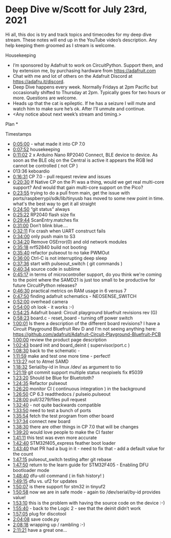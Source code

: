 # Deep Dive w/Scott for July 23rd, 2021


Hi all, this doc is try and track topics and timecodes for my deep dive stream. These notes will end up in the YouTube video’s description. Any help keeping them groomed as I stream is welcome.


Housekeeping
* I’m sponsored by Adafruit to work on CircuitPython. Support them, and by extension me, by purchasing hardware from https://adafruit.com
* Chat with me and lot of others on the Adafruit Discord at https://adafru.it/discord.
* Deep Dive happens every week. Normally Fridays at 2pm Pacific but occasionally shifted to Thursday at 2pm. Typically goes for two hours or more. Questions are welcome.
* Heads up that the cat is epileptic. If he has a seizure I will mute and watch him to make sure he’s ok. After I’ll unmute and continue.
* <Any notice about next week’s stream and timing.>


Plan
*

Timestamps
* [0:05:00](https://www.youtube.com/watch?v=LkvRkUkPwPs&t=300) - what made it into CP 7.0
* [0:07:52](https://www.youtube.com/watch?v=LkvRkUkPwPs&t=472) housekeeping
* [0:11:02](https://www.youtube.com/watch?v=LkvRkUkPwPs&t=662)  2 x Arduino Nano RP2040 Connect, BLE device to device. As soon as the BLE obj on the Central is active it appears the RGB led cannot be controlled ( not CP )
* 013:36 keboardio
* [0:16:31](https://www.youtube.com/watch?v=LkvRkUkPwPs&t=991) CP 7.0 - pull request review and issues
* [0:20:30](https://www.youtube.com/watch?v=LkvRkUkPwPs&t=1230) If Native CP on the Pi was a thing, would we get real multi-core support? And would that gain multi-core support on the Pico?
* [0:23:55](https://www.youtube.com/watch?v=LkvRkUkPwPs&t=1435) trying to do a pull from main, get the issue with ports/raspberrypi/sdk/lib/tinyusb has moved to some new point in time. what's the best way to get it all straight
* [0:24:50](https://www.youtube.com/watch?v=LkvRkUkPwPs&t=1490) “git status” always
* [0:25:22](https://www.youtube.com/watch?v=LkvRkUkPwPs&t=1522) RP2040 flash size fix
* [0:29:44](https://www.youtube.com/watch?v=LkvRkUkPwPs&t=1784) ScanEntry.matches fix
* [0:31:00](https://www.youtube.com/watch?v=LkvRkUkPwPs&t=1860) Don’t blink blue….
* [0:32:11](https://www.youtube.com/watch?v=LkvRkUkPwPs&t=1931) Fix crash when UART construct fails
* [0:34:00](https://www.youtube.com/watch?v=LkvRkUkPwPs&t=2040) only push main to S3
* [0:34:20](https://www.youtube.com/watch?v=LkvRkUkPwPs&t=2060) Remove OSError(0) and old network modules
* [0:35:18](https://www.youtube.com/watch?v=LkvRkUkPwPs&t=2118) nrf52840 build not booting
* [0:35:40](https://www.youtube.com/watch?v=LkvRkUkPwPs&t=2140) refactor pulseout to no take PWMOut
* [0:36:00](https://www.youtube.com/watch?v=LkvRkUkPwPs&t=2160) Ctrl-C is not interrupting deep sleep
* [0:37:36](https://www.youtube.com/watch?v=LkvRkUkPwPs&t=2256) start with pulseout_switch ( git commands )
* [0:40:34](https://www.youtube.com/watch?v=LkvRkUkPwPs&t=2434) source code in sublime
* [0:45:17](https://www.youtube.com/watch?v=LkvRkUkPwPs&t=2717) in terms of microcontroller support, do you think we're coming to the point where the SAMD21 is just too small to be productive for future CircuitPython releases?
* [0:46:30](https://www.youtube.com/watch?v=LkvRkUkPwPs&t=2790) practical metrics on RAM usage in 6 versus 7
* [0:47:50](https://www.youtube.com/watch?v=LkvRkUkPwPs&t=2870) finding adafruit schematics - NEOSENSE_SWITCH
* [0:52:00](https://www.youtube.com/watch?v=LkvRkUkPwPs&t=3120) overhead camera
* [0:54:00](https://www.youtube.com/watch?v=LkvRkUkPwPs&t=3240) oh look - it works :-)
* [0:54:25](https://www.youtube.com/watch?v=LkvRkUkPwPs&t=3265) Adafruit board: Circuit playground bluefruit revisions rev (G)
* [0:58:23](https://www.youtube.com/watch?v=LkvRkUkPwPs&t=3503) board.c - reset_board - turning off power switch
* [1:00:01](https://www.youtube.com/watch?v=LkvRkUkPwPs&t=3601) Is there a description of the different board revisions? I have a Circuit Playground Bluefruit Rev D and I'm not seeing anything here: https://github.com/adafruit/Adafruit-Circuit-Playground-Bluefruit-PCB
* [1:00:00](https://www.youtube.com/watch?v=LkvRkUkPwPs&t=3600) review the product page description
* [1:02:43](https://www.youtube.com/watch?v=LkvRkUkPwPs&t=3763) board init and board_deinit ( supervisor/port.c )
* [1:08:30](https://www.youtube.com/watch?v=LkvRkUkPwPs&t=4110) back to the schematic -
* [1:11:59](https://www.youtube.com/watch?v=LkvRkUkPwPs&t=4319) make and test one more time - perfect!
* [1:13:27](https://www.youtube.com/watch?v=LkvRkUkPwPs&t=4407) not to Atmel SAMD
* [1:18:32](https://www.youtube.com/watch?v=LkvRkUkPwPs&t=4712) Serial/by-id  in linux /dev/ as argument to tio
* [1:21:19](https://www.youtube.com/watch?v=LkvRkUkPwPs&t=4879) git commit support  multiple status neopixels fix #5039
* [1:23:20](https://www.youtube.com/watch?v=LkvRkUkPwPs&t=5000) Should be Blue for Bluetototh?
* [1:24:35](https://www.youtube.com/watch?v=LkvRkUkPwPs&t=5075) Refactor pulseout
* [1:26:20](https://www.youtube.com/watch?v=LkvRkUkPwPs&t=5180) monitor CI ( continuous integration ) in the background
* [1:26:50](https://www.youtube.com/watch?v=LkvRkUkPwPs&t=5210) CP 6.3 readthedocs / pulseio.pulseout
* [1:28:00](https://www.youtube.com/watch?v=LkvRkUkPwPs&t=5280) pull/3279/files pull request
* [1:32:40](https://www.youtube.com/watch?v=LkvRkUkPwPs&t=5560) - not quite backwards compatible
* [1:33:50](https://www.youtube.com/watch?v=LkvRkUkPwPs&t=5630) need to test a bunch of ports
* [1:35:54](https://www.youtube.com/watch?v=LkvRkUkPwPs&t=5754) fetch the test program from other board
* [1:37:34](https://www.youtube.com/watch?v=LkvRkUkPwPs&t=5854) connect new board
* [1:38:30](https://www.youtube.com/watch?v=LkvRkUkPwPs&t=5910) there are other things in CP 7.0 that will be changes
* [1:39:20](https://www.youtube.com/watch?v=LkvRkUkPwPs&t=5960) would love people to make the CI faster
* [1:41:11](https://www.youtube.com/watch?v=LkvRkUkPwPs&t=6071) this test was even more accurate
* [1:42:40](https://www.youtube.com/watch?v=LkvRkUkPwPs&t=6160) STM32f405_express  feather boot loader
* [1:43:40](https://www.youtube.com/watch?v=LkvRkUkPwPs&t=6220) that PR had a bug in it - need to fix that - add a default value for the count
* [1:47:15](https://www.youtube.com/watch?v=LkvRkUkPwPs&t=6435) pulseout_switch testing after git rebase
* [1:47:50](https://www.youtube.com/watch?v=LkvRkUkPwPs&t=6470) return to the learn guide for STM32F405 - Enabling DFU bootloader mode
* [1:48:40](https://www.youtube.com/watch?v=LkvRkUkPwPs&t=6520) dfu-util command ( in fish history! )
* [1:49:15](https://www.youtube.com/watch?v=LkvRkUkPwPs&t=6555) dfu vs. uf2 for updates
* [1:50:07](https://www.youtube.com/watch?v=LkvRkUkPwPs&t=6607) is there support for stm32 in tinyuf2
* [1:50:58](https://www.youtube.com/watch?v=LkvRkUkPwPs&t=6658) now we are in safe mode - again tio /dev/serial/by-id provides value!
* [1:53:10](https://www.youtube.com/watch?v=LkvRkUkPwPs&t=6790) this is the problem with having the source code on the device :-)
* [1:55:40](https://www.youtube.com/watch?v=LkvRkUkPwPs&t=6940) - back to the Logic 2 - see that the deinit didn’t work
* [1:57:05](https://www.youtube.com/watch?v=LkvRkUkPwPs&t=7025) plug for discotool
* [2:04:08](https://www.youtube.com/watch?v=LkvRkUkPwPs&t=7448) save code.py
* [2:08:18](https://www.youtube.com/watch?v=LkvRkUkPwPs&t=7698) wrapping up / rambling :-)
* [2:11:21](https://www.youtube.com/watch?v=LkvRkUkPwPs&t=7881) have a great one…
